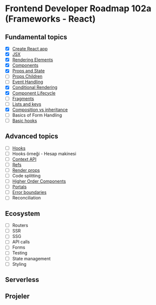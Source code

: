 # Frontend Developer Roadmap 102a (Frameworks - React)

## Fundamental topics

- [x] [Create React app](create-react-app/)
- [x] [JSX](jsx/)
- [x] [Rendering Elements](rendering-elements/)
- [x] [Components](components/) 
- [x] [Props and State](props-and-state/)
- [ ] [Props Children](props-children/)
- [ ] [Event Handling](event-handling/)
- [x] [Conditional Rendering](conditional-rendering/)
- [x] [Component Lifecycle](component-lifecycle/)
- [ ] [Fragments](fragments/)
- [ ] [Lists and keys](list-and-keys/)
- [x] [Composition vs inheritance](composition-vs-inheritance/)
- [ ] Basics of Form Handling
- [ ] [Basic hooks](basic-hooks/)

## Advanced topics

- [ ] [Hooks](hooks/)
- [ ] Hooks örneği - Hesap makinesi
- [ ] [Context API](context-api/)
- [ ] [Refs](refs/)
- [ ] [Render props](render-props/)
- [ ] Code splitting
- [ ] [Higher Order Components](higher-order-components/)
- [ ] [Portals](react-portals/)
- [ ] [Error boundaries](error-boundaries/)
- [ ] Reconciliation

## Ecosystem

- [ ] Routers
- [ ] SSR
- [ ] SSG
- [ ] API calls
- [ ] Forms
- [ ] Testing
- [ ] State management
- [ ] Styling

## Serverless

## Projeler
